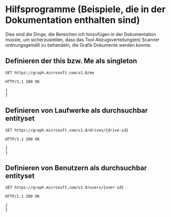# <a name="helpers-examples-that-arent-included-in-the-docs"></a>Hilfsprogramme (Beispiele, die in der Dokumentation enthalten sind)

Dies sind die Dinge, die Bereichen ich hinzufügen in der Dokumentation musste, um sicherzustellen, dass das Tool Abzugsverteilung(en) Scanner ordnungsgemäß zu behandeln, die Grafik Dokumente werden konnte.


## <a name="define-the-me-as-singleton"></a>Definieren der this bzw. Me als singleton

<!-- {"blockType": "request", "name": "get_current_user" } -->
```http
GET https://graph.microsoft.com/v1.0/me
```

<!-- {"blockType": "response", "@odata.type": "microsoft.graph.user", truncated: true } -->
```http
HTTP/1.1 200 OK

{
}
```


## <a name="define-drives-as-an-queryable-entityset"></a>Definieren von Laufwerke als durchsuchbar entityset
<!-- {"blockType": "request", "name": "get_drive_from_id" } -->
```http
GET https://graph.microsoft.com/v1.0/drives/{drive-id}
```

<!-- {"blockType": "response", "@odata.type": "microsoft.graph.drive", truncated: true } -->
```http
HTTP/1.1 200 OK

{
}
```


## <a name="define-users-as-an-queryable-entityset"></a>Definieren von Benutzern als durchsuchbar entityset

<!-- {"blockType": "request", "name": "get_users" } -->
```http
GET https://graph.microsoft.com/v1.0/users/{user-id}
```

<!-- {"blockType": "response", "@odata.type": "microsoft.graph.user", truncated: true } -->
```http
HTTP/1.1 200 OK

{
}
```
